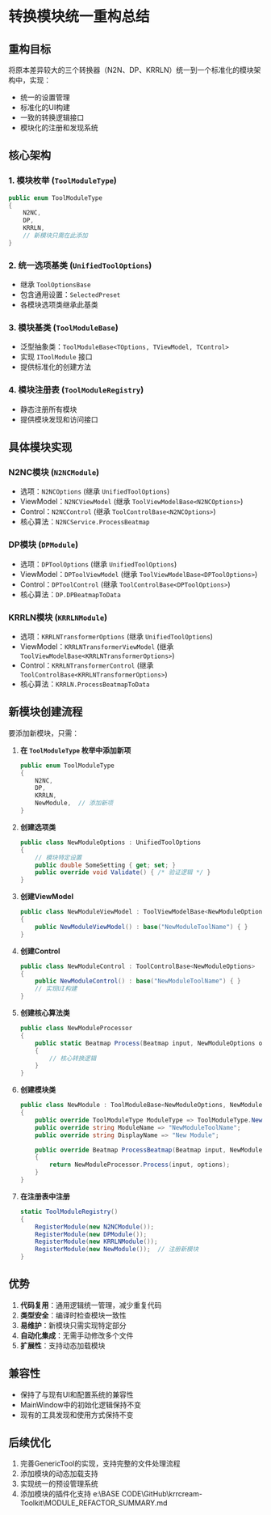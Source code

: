 # 转换模块统一重构总结

## 重构目标
将原本差异较大的三个转换器（N2N、DP、KRRLN）统一到一个标准化的模块架构中，实现：
- 统一的设置管理
- 标准化的UI构建
- 一致的转换逻辑接口
- 模块化的注册和发现系统

## 核心架构

### 1. 模块枚举 (`ToolModuleType`)
```csharp
public enum ToolModuleType
{
    N2NC,
    DP,
    KRRLN,
    // 新模块只需在此添加
}
```

### 2. 统一选项基类 (`UnifiedToolOptions`)
- 继承 `ToolOptionsBase`
- 包含通用设置：`SelectedPreset`
- 各模块选项类继承此基类

### 3. 模块基类 (`ToolModuleBase`)
- 泛型抽象类：`ToolModuleBase<TOptions, TViewModel, TControl>`
- 实现 `IToolModule` 接口
- 提供标准化的创建方法

### 4. 模块注册表 (`ToolModuleRegistry`)
- 静态注册所有模块
- 提供模块发现和访问接口

## 具体模块实现

### N2NC模块 (`N2NCModule`)
- 选项：`N2NCOptions` (继承 `UnifiedToolOptions`)
- ViewModel：`N2NCViewModel` (继承 `ToolViewModelBase<N2NCOptions>`)
- Control：`N2NCControl` (继承 `ToolControlBase<N2NCOptions>`)
- 核心算法：`N2NCService.ProcessBeatmap`

### DP模块 (`DPModule`)
- 选项：`DPToolOptions` (继承 `UnifiedToolOptions`)
- ViewModel：`DPToolViewModel` (继承 `ToolViewModelBase<DPToolOptions>`)
- Control：`DPToolControl` (继承 `ToolControlBase<DPToolOptions>`)
- 核心算法：`DP.DPBeatmapToData`

### KRRLN模块 (`KRRLNModule`)
- 选项：`KRRLNTransformerOptions` (继承 `UnifiedToolOptions`)
- ViewModel：`KRRLNTransformerViewModel` (继承 `ToolViewModelBase<KRRLNTransformerOptions>`)
- Control：`KRRLNTransformerControl` (继承 `ToolControlBase<KRRLNTransformerOptions>`)
- 核心算法：`KRRLN.ProcessBeatmapToData`

## 新模块创建流程

要添加新模块，只需：

1. **在 `ToolModuleType` 枚举中添加新项**
   ```csharp
   public enum ToolModuleType
   {
       N2NC,
       DP,
       KRRLN,
       NewModule,  // 添加新项
   }
   ```

2. **创建选项类**
   ```csharp
   public class NewModuleOptions : UnifiedToolOptions
   {
       // 模块特定设置
       public double SomeSetting { get; set; }
       public override void Validate() { /* 验证逻辑 */ }
   }
   ```

3. **创建ViewModel**
   ```csharp
   public class NewModuleViewModel : ToolViewModelBase<NewModuleOptions>
   {
       public NewModuleViewModel() : base("NewModuleToolName") { }
   }
   ```

4. **创建Control**
   ```csharp
   public class NewModuleControl : ToolControlBase<NewModuleOptions>
   {
       public NewModuleControl() : base("NewModuleToolName") { }
       // 实现UI构建
   }
   ```

5. **创建核心算法类**
   ```csharp
   public class NewModuleProcessor
   {
       public static Beatmap Process(Beatmap input, NewModuleOptions options)
       {
           // 核心转换逻辑
       }
   }
   ```

6. **创建模块类**
   ```csharp
   public class NewModule : ToolModuleBase<NewModuleOptions, NewModuleViewModel, NewModuleControl>
   {
       public override ToolModuleType ModuleType => ToolModuleType.NewModule;
       public override string ModuleName => "NewModuleToolName";
       public override string DisplayName => "New Module";

       public override Beatmap ProcessBeatmap(Beatmap input, NewModuleOptions options)
       {
           return NewModuleProcessor.Process(input, options);
       }
   }
   ```

7. **在注册表中注册**
   ```csharp
   static ToolModuleRegistry()
   {
       RegisterModule(new N2NCModule());
       RegisterModule(new DPModule());
       RegisterModule(new KRRLNModule());
       RegisterModule(new NewModule());  // 注册新模块
   }
   ```

## 优势

1. **代码复用**：通用逻辑统一管理，减少重复代码
2. **类型安全**：编译时检查模块一致性
3. **易维护**：新模块只需实现特定部分
4. **自动化集成**：无需手动修改多个文件
5. **扩展性**：支持动态加载模块

## 兼容性
- 保持了与现有UI和配置系统的兼容性
- MainWindow中的初始化逻辑保持不变
- 现有的工具发现和使用方式保持不变

## 后续优化
1. 完善GenericTool的实现，支持完整的文件处理流程
2. 添加模块的动态加载支持
3. 实现统一的预设管理系统
4. 添加模块的插件化支持</content>
<parameter name="filePath">e:\BASE CODE\GitHub\krrcream-Toolkit\MODULE_REFACTOR_SUMMARY.md